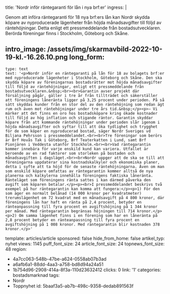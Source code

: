 title: 'Nordr inför räntegaranti för lån i nya brf:er'
ingress: |
  <p>Genom att införa räntegaranti för 18 nya brf:ers lån kan Nordr skydda köpare av nyproducerade lägenheter från höjda månadsavgifter till följd av räntehöjningar. Detta enligt ett pressmeddelande från bostadsutvecklaren. Berörda föreningar finns i Stockholm, Göteborg och Skåne.
  </p>
  
intro_image: /assets/img/skarmavbild-2022-10-19-kl.-16.26.10.png
long_form:
  -
    type: text
    text: '<p>Nordr inför en räntegaranti på lån för 18 av bolagets brf:er med nyproducerade lägenheter i Stockholm, Göteborg och Skåne. Den ska skydda köpare av föreningarnas bostadsrätter mot höjda månadsavgifter till följd av räntehöjningar, enligt ett pressmeddelande från bostadsutvecklaren.&nbsp;<br><br>Garantin avser projekt där försäljning pågår, gäller i tre år från tillträdet och säkerställer att föreningens låneränta ligger på 3,25 procent under perioden. På så sätt skyddas kunder från en stor del av den räntehöjning som redan ägt rum och även mot räntehöjningar under tre års tid.&nbsp;</p><p>– Vi märker att det finns en oro hos bostadsköpare kring ökade kostnader till följd av hög inflation och stigande räntor. Garantin skyddar köpare från att kommande räntehöjningar under perioden slår igenom i höjda månadsavgifter och syftar till att öka tydlighet och trygghet för de som köper en nyproducerad bostad, säger Nordr Sveriges vd Biljana Pehrsson i pressmeddelandet.<br><br>Tre föreningar som berörs är Brf Hovås Tak i Göteborg, Brf Teaterkatten i Lund, samt Brf Pionjären i Veddesta utanför Stockholm.<br><br>Vad räntegarantin kommer innebära för varje enskild kund kan variera. Utfallet är beroende av en rad faktorer som storleken på bostaden och månadsavgiften i dagsläget.<br><br>Nordr uppger att de ska se till att föreningarna uppdaterar sina kostnadskalkyler och ekonomiska planer, detta i syfte att ta höjd för de senaste räntehöjningarna. Även om man som enskild köpare omfattas av räntegarantin kommer alltså de nya planerna och kalkylerna innehålla föreningens faktiska låneränta. Ränteläget som föreningens ränta sattes i kan därmed påverka den avgift som köparen betalar.</p><p><br>I pressmeddelandet beskrivs två exempel på hur räntegarantin kan komma att fungera:</p><p>1) För den som äger en normalt belånad (14 000 kronor per kvadratmeter) trerumslägenhet om 72 kvadrat med en månadsavgift på 4 800 kronor, där föreningens lån har haft en ränta på 2,4 procent, betyder en ränteanpassning till fyra procent en avgiftshöjning på 1 344 kronor per månad. Med räntegarantin begränsas höjningen till 714 kronor.</p><p>2) Om samma lägenhet finns i en förening som har en låneränta på 2,8 procent betyder en ränteanpassning till fyra procent en avgiftshöjning på 1 008 kronor. Med räntegarantin blir kostnaden 378 kronor.</p>'
template: articles/article
sponsored: false
hide_from_home: false
artikel_typ: nyhet
views: 1145
puff_font_size: 24
article_font_size: 24
topnews_font_size: 48
region:
  - 4a7cc063-548b-47be-a624-0558ab07b3ad
  - a6afb6a1-88dd-4aa3-a758-bd8d94a24a51
  - 1b754d96-2908-414a-8f3a-110d23632412
clicks: 0
link: '1'
categories: bostadsmarknad
tags:
  - Nordr
  - Toppnyhet
id: 5baaf3a5-ab7b-498c-9358-dedab891563f
